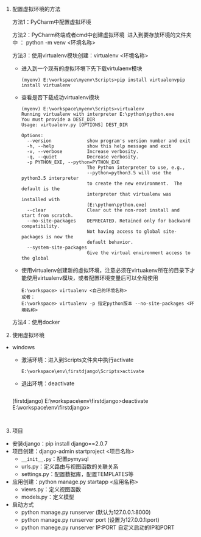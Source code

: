 1. 配置虚拟环境的方法

   方法1：PyCharm中配置虚拟坏境

   方法2：PyCharm终端或者cmd中创建虚拟环境
   ​	进入到要存放环境的文件夹中 ： python -m venv <环境名称>

   方法3：使用virtualenv模块创建：virtualenv <环境名称>

   - 进入到一个现有的虚拟环境下先下载virtulaenv模块

     ```
     (myenv) E:\workspace\myenv\Scripts>pip install virtualenvpip install virtualenv
     ```

   - 查看是否下载成功virtualenv模块

     ```
     (myenv) E:\workspace\myenv\Scripts>virtualenv
     Running virtualenv with interpreter E:\python\python.exe
     You must provide a DEST_DIR
     Usage: virtualenv.py [OPTIONS] DEST_DIR
     
     Options:
       --version             show program's version number and exit
       -h, --help            show this help message and exit
       -v, --verbose         Increase verbosity.
       -q, --quiet           Decrease verbosity.
       -p PYTHON_EXE, --python=PYTHON_EXE
                             The Python interpreter to use, e.g.,
                             --python=python3.5 will use the python3.5 interpreter
                             to create the new environment.  The default is the
                             interpreter that virtualenv was installed with
                             (E:\python\python.exe)
       --clear               Clear out the non-root install and start from scratch.
       --no-site-packages    DEPRECATED. Retained only for backward compatibility.
                             Not having access to global site-packages is now the
                             default behavior.
       --system-site-packages
                             Give the virtual environment access to the global
     ```

   - 使用virtualenv创建新的虚拟环境，注意必须在virtuakenv所在的目录下才能使用virtualenv模块，或者配置环境变量后可以全局使用

     ```
     E:\workspace> virtualenv <自己的环境名称>
     或者：
     E:\workspace> virtualenv -p 指定python版本 --no-site-packages <环境名称>
     ```

   方法4：使用docker

2. 使用虚拟环境

- windows

  - 激活环境：进入到Scripts文件夹中执行activate

    ```
    E:\workspace\env\firstdjango\Scripts>activate
    ```

  - 退出环境：deactivate

    ```
  (firstdjango) E:\workspace\env\firstdjango>deactivate
    E:\workspace\env\firstdjango>
    ```
  

3. 项目

- 安装django：pip install django==2.0.7
- 项目创建：django-admin startproject  <项目名称>
  - `__init__.py`：配置pymysql
  - urls.py：定义路由与视图函数的关联关系
  - settings.py：配置数据库，配置TEMPLATES等
- 应用创建：python manage.py startapp <应用名称>
  - views.py：定义视图函数
  - models.py：定义模型
- 启动方式
  - python manage.py runserver (默认为127.0.0.1:8000)
  - python manage.py runserver port (设置为127.0.0.1:port)
  - python manege.py runserver IP:PORT 自定义启动的IP和PORT
